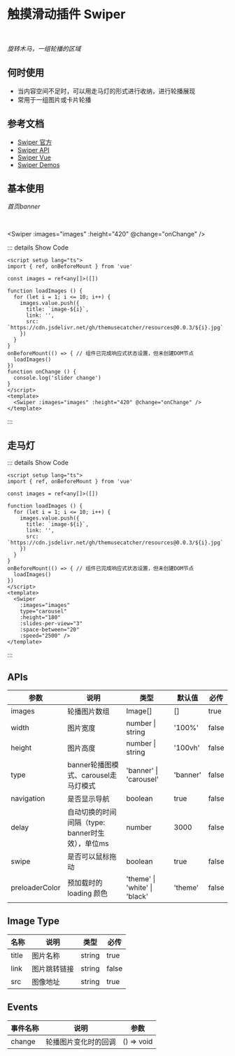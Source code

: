 # 触摸滑动插件 Swiper

<br/>

*旋转木马，一组轮播的区域*

## 何时使用

- 当内容空间不足时，可以用走马灯的形式进行收纳，进行轮播展现
- 常用于一组图片或卡片轮播

## 参考文档

- [Swiper 官方](https://swiperjs.com/)
- [Swiper API](https://swiperjs.com/swiper-api)
- [Swiper Vue](https://swiperjs.com/vue)
- [Swiper Demos](https://swiperjs.com/demos)

<script setup lang="ts">
import { ref, onBeforeMount } from 'vue'

const images = ref<any[]>([])

function loadImages () {
  for (let i = 1; i <= 10; i++) {
    images.value.push({
      title: `image-${i}`,
      link: '',
      src: `https://cdn.jsdelivr.net/gh/themusecatcher/resources@0.0.3/${i}.jpg`
    })
  }
}
onBeforeMount(() => { // 组件已完成响应式状态设置，但未创建DOM节点
  loadImages()
})
function onChange () {
  console.log('slider change')
}
</script>

## 基本使用

*首页banner*

<br/>

<Swiper :images="images" :height="420" @change="onChange" />

::: details Show Code

```vue
<script setup lang="ts">
import { ref, onBeforeMount } from 'vue'

const images = ref<any[]>([])

function loadImages () {
  for (let i = 1; i <= 10; i++) {
    images.value.push({
      title: `image-${i}`,
      link: '',
      src: `https://cdn.jsdelivr.net/gh/themusecatcher/resources@0.0.3/${i}.jpg`
    })
  }
}
onBeforeMount(() => { // 组件已完成响应式状态设置，但未创建DOM节点
  loadImages()
})
function onChange () {
  console.log('slider change')
}
</script>
<template>
  <Swiper :images="images" :height="420" @change="onChange" />
</template>
```

:::

## 走马灯

<Swiper
  :images="images"
  type="carousel"
  :height="180"
  :slides-per-view="3"
  :space-between="20"
  :speed="2500" />

::: details Show Code

```vue
<script setup lang="ts">
import { ref, onBeforeMount } from 'vue'

const images = ref<any[]>([])

function loadImages () {
  for (let i = 1; i <= 10; i++) {
    images.value.push({
      title: `image-${i}`,
      link: '',
      src: `https://cdn.jsdelivr.net/gh/themusecatcher/resources@0.0.3/${i}.jpg`
    })
  }
}
onBeforeMount(() => { // 组件已完成响应式状态设置，但未创建DOM节点
  loadImages()
})
</script>
<template>
  <Swiper
    :images="images"
    type="carousel"
    :height="180"
    :slides-per-view="3"
    :space-between="20"
    :speed="2500" />
</template>
```

:::

## APIs

参数 | 说明 | 类型 | 默认值 | 必传
-- | -- | -- | -- | --
images | 轮播图片数组 | Image[] | [] | true
width | 图片宽度 | number &#124; string | '100%' | false
height | 图片高度 | number &#124; string  | '100vh' | false
type | banner轮播图模式、carousel走马灯模式 | 'banner' &#124; 'carousel' | 'banner' | false
navigation | 是否显示导航 | boolean | true | false
delay | 自动切换的时间间隔（type: banner时生效），单位ms | number | 3000 | false
swipe | 是否可以鼠标拖动 | boolean | true | false
preloaderColor | 预加载时的 loading 颜色 | 'theme' &#124; 'white' &#124; 'black' | 'theme' | false

## Image Type

名称 | 说明 | 类型 | 必传
-- | -- | -- | --
title | 图片名称 | string | true
link | 图片跳转链接 | string | false
src | 图像地址 | string | true

## Events

事件名称 | 说明 | 参数
-- | -- | --
change | 轮播图片变化时的回调 | () => void
